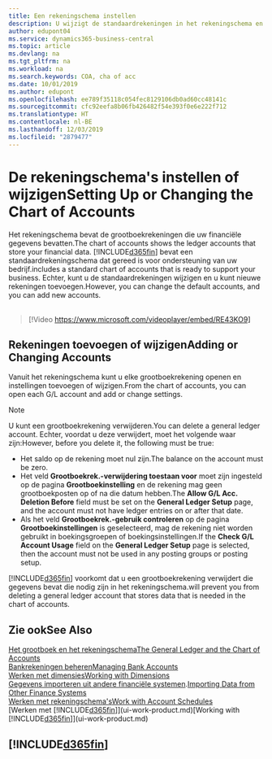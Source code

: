 ```yaml
---
title: Een rekeningschema instellen
description: U wijzigt de standaardrekeningen in het rekeningschema en u kunt nieuwe rekeningen toevoegen.
author: edupont04
ms.service: dynamics365-business-central
ms.topic: article
ms.devlang: na
ms.tgt_pltfrm: na
ms.workload: na
ms.search.keywords: COA, cha of acc
ms.date: 10/01/2019
ms.author: edupont
ms.openlocfilehash: ee789f35118c054fec8129106db0ad60cc48141c
ms.sourcegitcommit: cfc92eefa8b06fb426482f54e393f0e6e222f712
ms.translationtype: HT
ms.contentlocale: nl-BE
ms.lasthandoff: 12/03/2019
ms.locfileid: "2879477"
---
```

# <a name="setting-up-or-changing-the-chart-of-accounts"></a><span data-ttu-id="6de3e-103">De rekeningschema's instellen of wijzigen</span><span class="sxs-lookup"><span data-stu-id="6de3e-103">Setting Up or Changing the Chart of Accounts</span></span>
<span data-ttu-id="6de3e-104">Het rekeningschema bevat de grootboekrekeningen die uw financiële gegevens bevatten.</span><span class="sxs-lookup"><span data-stu-id="6de3e-104">The chart of accounts shows the ledger accounts that store your financial data.</span></span> [!INCLUDE[d365fin](includes/d365fin_md.md)] <span data-ttu-id="6de3e-105">bevat een standaardrekeningschema dat gereed is voor ondersteuning van uw bedrijf.</span><span class="sxs-lookup"><span data-stu-id="6de3e-105">includes a standard chart of accounts that is ready to support your business.</span></span>
<span data-ttu-id="6de3e-106">Echter, kunt u de standaardrekeningen wijzigen en u kunt nieuwe rekeningen toevoegen.</span><span class="sxs-lookup"><span data-stu-id="6de3e-106">However, you can change the default accounts, and you can add new accounts.</span></span> 
<br><br>  

> [!Video https://www.microsoft.com/videoplayer/embed/RE43KO9]


## <a name="adding-or-changing-accounts"></a><span data-ttu-id="6de3e-107">Rekeningen toevoegen of wijzigen</span><span class="sxs-lookup"><span data-stu-id="6de3e-107">Adding or Changing Accounts</span></span>
<span data-ttu-id="6de3e-108">Vanuit het rekeningschema kunt u elke grootboekrekening openen en instellingen toevoegen of wijzigen.</span><span class="sxs-lookup"><span data-stu-id="6de3e-108">From the chart of accounts, you can open each G/L account and add or change settings.</span></span>

> [!NOTE]  
>   <span data-ttu-id="6de3e-109">U kunt een grootboekrekening verwijderen.</span><span class="sxs-lookup"><span data-stu-id="6de3e-109">You can delete a general ledger account.</span></span> <span data-ttu-id="6de3e-110">Echter, voordat u deze verwijdert, moet het volgende waar zijn:</span><span class="sxs-lookup"><span data-stu-id="6de3e-110">However, before you delete it, the following must be true:</span></span>  
>  
>   * <span data-ttu-id="6de3e-111">Het saldo op de rekening moet nul zijn.</span><span class="sxs-lookup"><span data-stu-id="6de3e-111">The balance on the account must be zero.</span></span>  
>   * <span data-ttu-id="6de3e-112">Het veld **Grootboekrek.-verwijdering toestaan voor** moet zijn ingesteld op de pagina **Grootboekinstelling** en de rekening mag geen grootboekposten op of na die datum hebben.</span><span class="sxs-lookup"><span data-stu-id="6de3e-112">The **Allow G/L Acc. Deletion Before** field must be set on the **General Ledger Setup** page, and the account must not have ledger entries on or after that date.</span></span>  
>   * <span data-ttu-id="6de3e-113">Als het veld **Grootboekrek.-gebruik controleren** op de pagina **Grootboekinstellingen** is geselecteerd, mag de rekening niet worden gebruikt in boekingsgroepen of boekingsinstellingen.</span><span class="sxs-lookup"><span data-stu-id="6de3e-113">If the **Check G/L Account Usage** field on the **General Ledger Setup** page is selected, then the account must not be used in any posting groups or posting setup.</span></span>  

[!INCLUDE[d365fin](includes/d365fin_md.md)] <span data-ttu-id="6de3e-114">voorkomt dat u een grootboekrekening verwijdert die gegevens bevat die nodig zijn in het rekeningschema.</span><span class="sxs-lookup"><span data-stu-id="6de3e-114">will prevent you from deleting a general ledger account that stores data that is needed in the chart of accounts.</span></span>  

## <a name="see-also"></a><span data-ttu-id="6de3e-115">Zie ook</span><span class="sxs-lookup"><span data-stu-id="6de3e-115">See Also</span></span>
[<span data-ttu-id="6de3e-116">Het grootboek en het rekeningschema</span><span class="sxs-lookup"><span data-stu-id="6de3e-116">The General Ledger and the Chart of Accounts</span></span>](finance-general-ledger.md)  
[<span data-ttu-id="6de3e-117">Bankrekeningen beheren</span><span class="sxs-lookup"><span data-stu-id="6de3e-117">Managing Bank Accounts</span></span>](bank-manage-bank-accounts.md)  
[<span data-ttu-id="6de3e-118">Werken met dimensies</span><span class="sxs-lookup"><span data-stu-id="6de3e-118">Working with Dimensions</span></span>](finance-dimensions.md)  
<span data-ttu-id="6de3e-119">[Gegevens importeren uit andere financiële systemen](across-import-data-configuration-packages.md).</span><span class="sxs-lookup"><span data-stu-id="6de3e-119">[Importing Data from Other Finance Systems](across-import-data-configuration-packages.md)</span></span>  
[<span data-ttu-id="6de3e-120">Werken met rekeningschema's</span><span class="sxs-lookup"><span data-stu-id="6de3e-120">Work with Account Schedules</span></span>](bi-how-work-account-schedule.md)  
<span data-ttu-id="6de3e-121">[Werken met [!INCLUDE[d365fin](includes/d365fin_md.md)]](ui-work-product.md)</span><span class="sxs-lookup"><span data-stu-id="6de3e-121">[Working with [!INCLUDE[d365fin](includes/d365fin_md.md)]](ui-work-product.md)</span></span>  

## [!INCLUDE[d365fin](includes/free_trial_md.md)]

